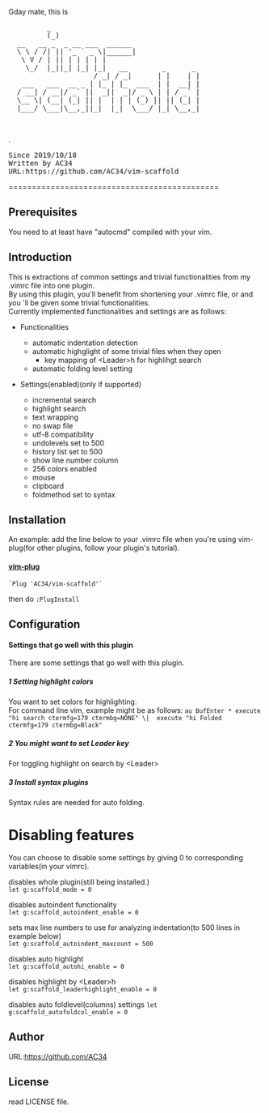  Gday mate, this is 
 <pre>         _                                  
         (_)                                 
  __   __ _  _ __ ___  ______                
  \ \ / /| || '_ ` _ \|______|               
   \ V / | || | | | | |                      
    \_/  |_||_| |_| |_|   __        _      _ 
                    / _| / _|      | |    | |
   ___   ___  __ _ | |_ | |_  ___  | |  __| |
  / __| / __|/ _` ||  _||  _|/ _ \ | | / _` |
  \__ \| (__| (_| || |  | | | (_) || || (_| |
  |___/ \___|\__,_||_|  |_|  \___/ |_| \__,_|
                                             
                                             
</pre>
.
 
<pre>Since 2019/10/18
Written by AC34
URL:https://github.com/AC34/vim-scaffold
</pre>
=============================================

Prerequisites
---------------------------------------------
You need to at least have "autocmd" compiled with your vim.

Introduction
---------------------------------------------
This is extractions of common settings and trivial functionalities from my .vimrc file into one plugin.  
By using this plugin, you'll benefit from shortening your .vimrc file, or and you 'll be given some trivial functionalities.  
Currently implemented functionalities and settings are as follows:  
- Functionalities
  - automatic indentation detection
  - automatic highglight of some trivial files when they open
    - key mapping of &lt;Leader&gt;h for highlihgt search
  - automatic folding level setting

- Settings(enabled)(only if supported)
  - incremental search
  - highlight search
  - text wrapping
  - no swap file
  - utf-8 compatibility
  - undolevels set to 500
  - history list set to 500
  - show line number column
  - 256 colors enabled
  - mouse
  - clipboard
  - foldmethod set to syntax

Installation
---------------------------------------------
An example: add the line below to your .vimrc file when you're using vim-plug(for other plugins, follow your plugin's tutorial).

#### [vim-plug](https://github.com/junegunn/vim-plug)
	`Plug 'AC34/vim-scaffold'`
then do `:PlugInstall`

Configuration
---------------------------------------------
#### Settings that go well with this plugin
There are some settings that go well with this plugin.
##### 1 Setting highlight colors
You want to set colors for highlighting.  
For command line vim, example might be as follows:
  `au BufEnter * execute "hi search ctermfg=179 ctermbg=NONE"
    \|  execute "hi Folded ctermfg=179 ctermbg=Black"`
##### 2 You might want to set Leader key
For toggling highlight on search by &lt;Leader&gt;
##### 3 Install syntax plugins
Syntax rules are needed for auto folding.

# Disabling features
You can choose to disable some settings by giving 0 to corresponding variables(in your vimrc).

disables whole plugin(still being installed.)  
	`let g:scaffold_mode = 0`

disables autoindent functionality  
	`let g:scaffold_autoindent_enable = 0`

sets max line numbers to use for analyzing indentation(to 500 lines in example below)  
	`let g:scaffold_autoindent_maxcount = 500`

disables auto highlight  
	`let g:scaffold_autohi_enable = 0`

disables highlight by &lt;Leader&gt;h  
	`let g:scaffold_leaderhighlight_enable = 0`

disables auto foldlevel(columns) settings
	`let g:scaffold_autofoldcol_enable = 0`

Author
---------------------------------------------
URL:https://github.com/AC34

License
---------------------------------------------
read LICENSE file.

